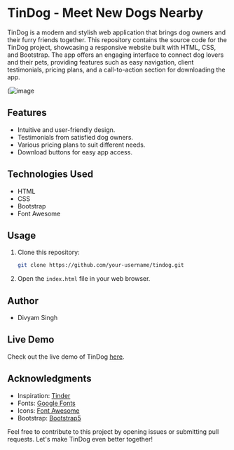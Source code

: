 # TinDog - Meet New Dogs Nearby

TinDog is a modern and stylish web application that brings dog owners and their furry friends together. This repository contains the source code for the TinDog project, showcasing a responsive website built with HTML, CSS, and Bootstrap. The app offers an engaging interface to connect dog lovers and their pets, providing features such as easy navigation, client testimonials, pricing plans, and a call-to-action section for downloading the app.

(![image](https://github.com/Lucifer1811/TinDog/assets/98603982/fda3ebb3-7e47-49ea-9ef8-adb5d8eca622)

## Features

- Intuitive and user-friendly design.
- Testimonials from satisfied dog owners.
- Various pricing plans to suit different needs.
- Download buttons for easy app access.

## Technologies Used

- HTML
- CSS
- Bootstrap
- Font Awesome

## Usage

1. Clone this repository:
   ```bash
   git clone https://github.com/your-username/tindog.git
   ```

2. Open the `index.html` file in your web browser.

## Author

- Divyam Singh

## Live Demo

Check out the live demo of TinDog [here](#).

## Acknowledgments

- Inspiration: [Tinder](https://www.tinder.com/)
- Fonts: [Google Fonts](https://fonts.google.com/)
- Icons: [Font Awesome](https://fontawesome.com/)
- Bootstrap: [Bootstrap5](https://getbootstrap.com/)

Feel free to contribute to this project by opening issues or submitting pull requests. Let's make TinDog even better together!

